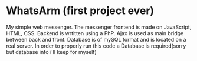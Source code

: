 # WhatsArm (first project ever)
My simple web messenger.
The messenger frontend is made on JavaScript, HTML, CSS.
Backend is wrtitten using a PhP.
Ajax is used as main bridge between back and front.
Database is of mySQL format and is located on a real server.
In order to properly run this code a Database is required(sorry but database info i'll keep for myself)
